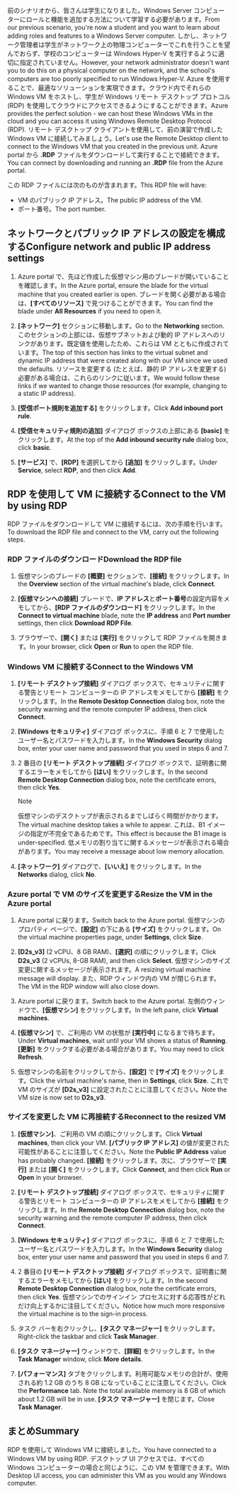 <span data-ttu-id="06c5c-101">前のシナリオから、皆さんは学生になりました。Windows Server コンピューターにロールと機能を追加する方法について学習する必要があります。</span><span class="sxs-lookup"><span data-stu-id="06c5c-101">From our previous scenario, you're now a student and you want to learn about adding roles and features to a Windows Server computer.</span></span> <span data-ttu-id="06c5c-102">しかし、ネットワーク管理者は学生がネットワーク上の物理コンピューターでこれを行うことを望んでおらず、学校のコンピューターは Windows Hyper-V を実行するように適切に指定されていません。</span><span class="sxs-lookup"><span data-stu-id="06c5c-102">However, your network administrator doesn't want you to do this on a physical computer on the network, and the school's computers are too poorly specified to run Windows Hyper-V.</span></span> <span data-ttu-id="06c5c-103">Azure を使用することで、最適なソリューションを実現できます。クラウド内でそれらの Windows VM をホストし、学生が Windows リモート デスクトップ プロトコル (RDP) を使用してクラウドにアクセスできるようにすることができます。</span><span class="sxs-lookup"><span data-stu-id="06c5c-103">Azure provides the perfect solution - we can host these Windows VMs in the cloud and you can access it using Windows Remote Desktop Protocol (RDP).</span></span> <span data-ttu-id="06c5c-104">リモート デスクトップ クライアントを使用して、前の演習で作成した Windows VM に接続してみましょう。</span><span class="sxs-lookup"><span data-stu-id="06c5c-104">Let's use the Remote Desktop client to connect to the Windows VM that you created in the previous unit.</span></span> <span data-ttu-id="06c5c-105">Azure portal から **.RDP** ファイルをダウンロードして実行することで接続できます。</span><span class="sxs-lookup"><span data-stu-id="06c5c-105">You can connect by downloading and running an **.RDP** file from the Azure portal.</span></span> 

<span data-ttu-id="06c5c-106">この RDP ファイルには次のものが含まれます。</span><span class="sxs-lookup"><span data-stu-id="06c5c-106">This RDP file will have:</span></span>

* <span data-ttu-id="06c5c-107">VM のパブリック IP アドレス。</span><span class="sxs-lookup"><span data-stu-id="06c5c-107">The public IP address of the VM.</span></span>
* <span data-ttu-id="06c5c-108">ポート番号。</span><span class="sxs-lookup"><span data-stu-id="06c5c-108">The port number.</span></span>

## <a name="configure-network-and-public-ip-address-settings"></a><span data-ttu-id="06c5c-109">ネットワークとパブリック IP アドレスの設定を構成する</span><span class="sxs-lookup"><span data-stu-id="06c5c-109">Configure network and public IP address settings</span></span>

1. <span data-ttu-id="06c5c-110">Azure portal で、先ほど作成した仮想マシン用のブレードが開いていることを確認します。</span><span class="sxs-lookup"><span data-stu-id="06c5c-110">In the Azure portal, ensure the blade for the virtual machine that you created earlier is open.</span></span> <span data-ttu-id="06c5c-111">ブレードを開く必要がある場合は、**[すべてのリソース]** で見つけることができます。</span><span class="sxs-lookup"><span data-stu-id="06c5c-111">You can find the blade under **All Resources** if you need to open it.</span></span>

1. <span data-ttu-id="06c5c-112">**[ネットワーク]** セクションに移動します。</span><span class="sxs-lookup"><span data-stu-id="06c5c-112">Go to the **Networking** section.</span></span> <span data-ttu-id="06c5c-113">このセクションの上部には、仮想サブネットおよび動的 IP アドレスへのリンクがあります。既定値を使用したため、これらは VM とともに作成されています。</span><span class="sxs-lookup"><span data-stu-id="06c5c-113">The top of this section has links to the virtual subnet and dynamic IP address that were created along with our VM since we used the defaults.</span></span> <span data-ttu-id="06c5c-114">リソースを変更する (たとえば、静的 IP アドレスを変更する) 必要がある場合は、これらのリンクに従います。</span><span class="sxs-lookup"><span data-stu-id="06c5c-114">We would follow these links if we wanted to change those resources (for example, changing to a static IP address).</span></span>

1. <span data-ttu-id="06c5c-115">**[受信ポート規則を追加する]** をクリックします。</span><span class="sxs-lookup"><span data-stu-id="06c5c-115">Click **Add inbound port rule**.</span></span>

1. <span data-ttu-id="06c5c-116">**[受信セキュリティ規則の追加]** ダイアログ ボックスの上部にある **[basic]** をクリックします。</span><span class="sxs-lookup"><span data-stu-id="06c5c-116">At the top of the **Add inbound security rule** dialog box, click **basic**.</span></span>

1. <span data-ttu-id="06c5c-117">**[サービス]** で、**[RDP]** を選択してから **[追加]** をクリックします。</span><span class="sxs-lookup"><span data-stu-id="06c5c-117">Under **Service**, select **RDP**, and then click **Add**.</span></span>

## <a name="connect-to-the-vm-by-using-rdp"></a><span data-ttu-id="06c5c-118">RDP を使用して VM に接続する</span><span class="sxs-lookup"><span data-stu-id="06c5c-118">Connect to the VM by using RDP</span></span>

<span data-ttu-id="06c5c-119">RDP ファイルをダウンロードして VM に接続するには、次の手順を行います。</span><span class="sxs-lookup"><span data-stu-id="06c5c-119">To download the RDP file and connect to the VM, carry out the following steps.</span></span>

### <a name="download-the-rdp-file"></a><span data-ttu-id="06c5c-120">RDP ファイルのダウンロード</span><span class="sxs-lookup"><span data-stu-id="06c5c-120">Download the RDP file</span></span>

1. <span data-ttu-id="06c5c-121">仮想マシンのブレードの **[概要]** セクションで、**[接続]** をクリックします。</span><span class="sxs-lookup"><span data-stu-id="06c5c-121">In the **Overview** section of the virtual machine's blade, click **Connect**.</span></span>

1. <span data-ttu-id="06c5c-122">**[仮想マシンへの接続]** ブレードで、**IP アドレス**と**ポート番号**の設定内容をメモしてから、**[RDP ファイルのダウンロード]** をクリックします。</span><span class="sxs-lookup"><span data-stu-id="06c5c-122">In the **Connect to virtual machine** blade, note the **IP address** and **Port number** settings, then click **Download RDP File**.</span></span>

1. <span data-ttu-id="06c5c-123">ブラウザーで、**[開く]** または **[実行]** をクリックして RDP ファイルを開きます。</span><span class="sxs-lookup"><span data-stu-id="06c5c-123">In your browser, click **Open** or **Run** to open the RDP file.</span></span>

### <a name="connect-to-the-windows-vm"></a><span data-ttu-id="06c5c-124">Windows VM に接続する</span><span class="sxs-lookup"><span data-stu-id="06c5c-124">Connect to the Windows VM</span></span>

1. <span data-ttu-id="06c5c-125">**[リモート デスクトップ接続]** ダイアログ ボックスで、セキュリティに関する警告とリモート コンピューターの IP アドレスをメモしてから **[接続]** をクリックします。</span><span class="sxs-lookup"><span data-stu-id="06c5c-125">In the **Remote Desktop Connection** dialog box, note the security warning and the remote computer IP address, then click **Connect**.</span></span>

1. <span data-ttu-id="06c5c-126">**[Windows セキュリティ]** ダイアログ ボックスに、手順 6 と 7 で使用したユーザー名とパスワードを入力します。</span><span class="sxs-lookup"><span data-stu-id="06c5c-126">In the **Windows Security** dialog box, enter your user name and password that you used in steps 6 and 7.</span></span>

1. <span data-ttu-id="06c5c-127">2 番目の **[リモート デスクトップ接続]** ダイアログ ボックスで、証明書に関するエラーをメモしてから **[はい]** をクリックします。</span><span class="sxs-lookup"><span data-stu-id="06c5c-127">In the second **Remote Desktop Connection** dialog box, note the certificate errors, then click **Yes**.</span></span>

   > [!Note]
   > <span data-ttu-id="06c5c-128">仮想マシンのデスクトップが表示されるまでしばらく時間がかかります。</span><span class="sxs-lookup"><span data-stu-id="06c5c-128">The virtual machine desktop takes a while to appear.</span></span> <span data-ttu-id="06c5c-129">これは、B1 イメージの指定が不完全であるためです。</span><span class="sxs-lookup"><span data-stu-id="06c5c-129">This effect is because the B1 image is under-specified.</span></span> <span data-ttu-id="06c5c-130">低メモリの割り当てに関するメッセージが表示される場合があります。</span><span class="sxs-lookup"><span data-stu-id="06c5c-130">You may receive a message about low memory allocation.</span></span>

1. <span data-ttu-id="06c5c-131">**[ネットワーク]** ダイアログで、**[いいえ]** をクリックします。</span><span class="sxs-lookup"><span data-stu-id="06c5c-131">In the **Networks** dialog, click **No**.</span></span>

### <a name="resize-the-vm-in-the-azure-portal"></a><span data-ttu-id="06c5c-132">Azure portal で VM のサイズを変更する</span><span class="sxs-lookup"><span data-stu-id="06c5c-132">Resize the VM in the Azure portal</span></span>

1. <span data-ttu-id="06c5c-133">Azure portal に戻ります。</span><span class="sxs-lookup"><span data-stu-id="06c5c-133">Switch back to the Azure portal.</span></span> <span data-ttu-id="06c5c-134">仮想マシンのプロパティ ページで、**[設定]** の下にある **[サイズ]** をクリックします。</span><span class="sxs-lookup"><span data-stu-id="06c5c-134">On the virtual machine properties page, under **Settings**, click **Size**.</span></span>

1. <span data-ttu-id="06c5c-135">**[D2s_v3]** (2 vCPU、8 GB RAM)、**[選択]** の順にクリックします。</span><span class="sxs-lookup"><span data-stu-id="06c5c-135">Click **D2s_v3** (2 vCPUs, 8-GB RAM), and then click **Select**.</span></span> <span data-ttu-id="06c5c-136">仮想マシンのサイズ変更に関するメッセージが表示されます。</span><span class="sxs-lookup"><span data-stu-id="06c5c-136">A resizing virtual machine message will display.</span></span> <span data-ttu-id="06c5c-137">また、RDP ウィンドウ内の VM が閉じられます。</span><span class="sxs-lookup"><span data-stu-id="06c5c-137">The VM in the RDP window will also close down.</span></span>

1. <span data-ttu-id="06c5c-138">Azure portal に戻ります。</span><span class="sxs-lookup"><span data-stu-id="06c5c-138">Switch back to the Azure portal.</span></span> <span data-ttu-id="06c5c-139">左側のウィンドウで、**[仮想マシン]** をクリックします。</span><span class="sxs-lookup"><span data-stu-id="06c5c-139">In the left pane, click **Virtual machines**.</span></span>

1. <span data-ttu-id="06c5c-140">**[仮想マシン]** で、ご利用の VM の状態が **[実行中]** になるまで待ちます。</span><span class="sxs-lookup"><span data-stu-id="06c5c-140">Under **Virtual machines**, wait until your VM shows a status of **Running**.</span></span> <span data-ttu-id="06c5c-141">**[更新]** をクリックする必要がある場合があります。</span><span class="sxs-lookup"><span data-stu-id="06c5c-141">You may need to click **Refresh**.</span></span>

1. <span data-ttu-id="06c5c-142">仮想マシンの名前をクリックしてから、**[設定]** で **[サイズ]** をクリックします。</span><span class="sxs-lookup"><span data-stu-id="06c5c-142">Click the virtual machine's name, then in **Settings**, click **Size**.</span></span> <span data-ttu-id="06c5c-143">これで VM のサイズが **[D2s_v3]** に設定されたことに注意してください。</span><span class="sxs-lookup"><span data-stu-id="06c5c-143">Note the VM size is now set to **D2s_v3**.</span></span>

### <a name="reconnect-to-the-resized-vm"></a><span data-ttu-id="06c5c-144">サイズを変更した VM に再接続する</span><span class="sxs-lookup"><span data-stu-id="06c5c-144">Reconnect to the resized VM</span></span>

1. <span data-ttu-id="06c5c-145">**[仮想マシン]**、ご利用の VM の順にクリックします。</span><span class="sxs-lookup"><span data-stu-id="06c5c-145">Click **Virtual machines**, then click your VM.</span></span> <span data-ttu-id="06c5c-146">**[パブリック IP アドレス]** の値が変更された可能性があることに注意してください。</span><span class="sxs-lookup"><span data-stu-id="06c5c-146">Note the **Public IP Address** value has probably changed.</span></span> <span data-ttu-id="06c5c-147">**[接続]** をクリックします。次に、ブラウザーで **[実行]** または **[開く]** をクリックします。</span><span class="sxs-lookup"><span data-stu-id="06c5c-147">Click **Connect**, and then click **Run** or **Open** in your browser.</span></span>

1. <span data-ttu-id="06c5c-148">**[リモート デスクトップ接続]** ダイアログ ボックスで、セキュリティに関する警告とリモート コンピューターの IP アドレスをメモしてから **[接続]** をクリックします。</span><span class="sxs-lookup"><span data-stu-id="06c5c-148">In the **Remote Desktop Connection** dialog box, note the security warning and the remote computer IP address, then click **Connect**.</span></span>

1. <span data-ttu-id="06c5c-149">**[Windows セキュリティ]** ダイアログ ボックスに、手順 6 と 7 で使用したユーザー名とパスワードを入力します。</span><span class="sxs-lookup"><span data-stu-id="06c5c-149">In the **Windows Security** dialog box, enter your user name and password that you used in steps 6 and 7.</span></span>

1. <span data-ttu-id="06c5c-150">2 番目の **[リモート デスクトップ接続]** ダイアログ ボックスで、証明書に関するエラーをメモしてから **[はい]** をクリックします。</span><span class="sxs-lookup"><span data-stu-id="06c5c-150">In the second **Remote Desktop Connection** dialog box, note the certificate errors, then click **Yes**.</span></span> <span data-ttu-id="06c5c-151">仮想マシンでのサインイン プロセスに対する応答性がどれだけ向上するかに注目してください。</span><span class="sxs-lookup"><span data-stu-id="06c5c-151">Notice how much more responsive the virtual machine is to the sign-in process.</span></span>

1. <span data-ttu-id="06c5c-152">タスク バーを右クリックし、**[タスク マネージャー]** をクリックします。</span><span class="sxs-lookup"><span data-stu-id="06c5c-152">Right-click the taskbar and click **Task Manager**.</span></span>

1. <span data-ttu-id="06c5c-153">**[タスク マネージャー]** ウィンドウで、**[詳細]** をクリックします。</span><span class="sxs-lookup"><span data-stu-id="06c5c-153">In the **Task Manager** window, click **More details**.</span></span>

1. <span data-ttu-id="06c5c-154">**[パフォーマンス]** タブをクリックします。利用可能なメモリの合計が、使用される約 1.2 GB のうち 8 GB になっていることに注意してください。</span><span class="sxs-lookup"><span data-stu-id="06c5c-154">Click the **Performance** tab. Note the total available memory is 8 GB of which about 1.2 GB will be in use.</span></span> <span data-ttu-id="06c5c-155">**[タスク マネージャー]** を閉じます。</span><span class="sxs-lookup"><span data-stu-id="06c5c-155">Close **Task Manager**.</span></span>

## <a name="summary"></a><span data-ttu-id="06c5c-156">まとめ</span><span class="sxs-lookup"><span data-stu-id="06c5c-156">Summary</span></span>

<span data-ttu-id="06c5c-157">RDP を使用して Windows VM に接続しました。</span><span class="sxs-lookup"><span data-stu-id="06c5c-157">You have connected to a Windows VM by using RDP.</span></span> <span data-ttu-id="06c5c-158">デスクトップ UI アクセスでは、すべての Windows コンピューターの場合と同じように、この VM を管理できます。</span><span class="sxs-lookup"><span data-stu-id="06c5c-158">With Desktop UI access, you can administer this VM as you would any Windows computer.</span></span>
